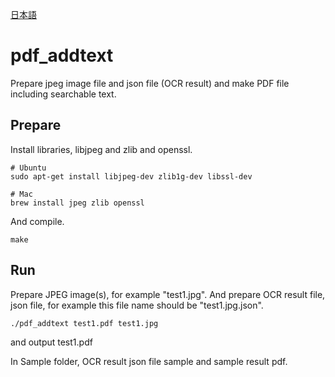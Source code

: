 [日本語](README.ja.md)

# pdf_addtext
Prepare jpeg image file and json file (OCR result) and make PDF file including searchable text.

## Prepare
Install libraries, libjpeg and zlib and openssl.
```
# Ubuntu
sudo apt-get install libjpeg-dev zlib1g-dev libssl-dev

# Mac
brew install jpeg zlib openssl
```

And compile.
```
make
```

## Run
Prepare JPEG image(s), for example "test1.jpg".
And prepare OCR result file, json file, for example this file name should be "test1.jpg.json".

```
./pdf_addtext test1.pdf test1.jpg
```
and output test1.pdf

In Sample folder, OCR result json file sample and sample result pdf.
